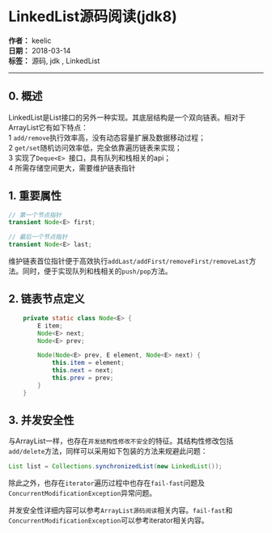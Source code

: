 # LinkedList源码阅读(jdk8)

**作者：** keelic  
**日期：** 2018-03-14  
**标签：** 源码, jdk , LinkedList 

---

## 0. 概述
LinkedList是List接口的另外一种实现。其底层结构是一个双向链表。相对于ArrayList它有如下特点：  
1 `add/remove`执行效率高，没有动态容量扩展及数据移动过程；  
2 `get/set`随机访问效率低，完全依靠遍历链表来实现；  
3 实现了`Deque<E> `接口，具有队列和栈相关的api；  
4 所需存储空间更大，需要维护链表指针

## 1. 重要属性
```java
// 第一个节点指针
transient Node<E> first;

// 最后一个节点指针
transient Node<E> last;
```
维护链表首位指针便于高效执行`addLast/addFirst/removeFirst/removeLast`方法。同时，便于实现队列和栈相关的`push/pop`方法。

## 2. 链表节点定义
```java
    private static class Node<E> {
        E item;
        Node<E> next;
        Node<E> prev;

        Node(Node<E> prev, E element, Node<E> next) {
            this.item = element;
            this.next = next;
            this.prev = prev;
        }
    }
```
 
## 3. 并发安全性
与ArrayList一样，也存在`并发结构性修改不安全`的特征。其结构性修改包括`add/delete`方法，同样可以采用如下包装的方法来规避此问题：  
```java
List list = Collections.synchronizedList(new LinkedList());
```
除此之外，也存在`iterator`遍历过程中也存在`fail-fast`问题及`ConcurrentModificationException`异常问题。  

并发安全性详细内容可以参考`ArrayList源码阅读`相关内容。`fail-fast`和`ConcurrentModificationException`可以参考iterator相关内容。
